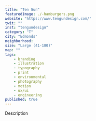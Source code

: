 ```yaml
---
title: "Ten Gun"
featuredImage: ./-hamburgers.png
website: "https://www.tengundesign.com/"
twit: ""
inst: "tengundesign"
category: "T"
city: "Edmonds"
neighborhood:
size: "Large (41-100)"
map: ""
tags:
    - branding
    - illustration
    - typography
    - print
    - environmental
    - photography
    - motion
    - ux/ui
    - engineering
published: true
---
```


Description
